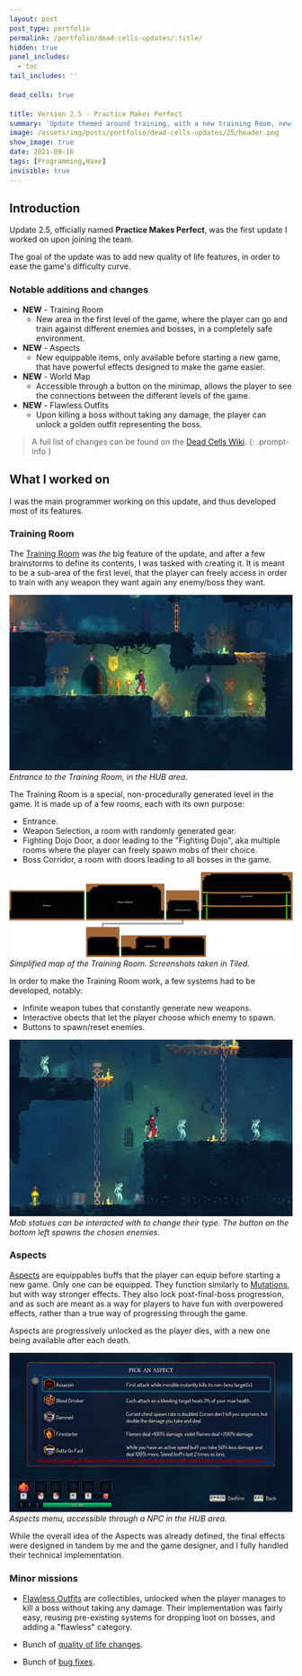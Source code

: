 ```yaml
---
layout: post
post_type: portfolio
permalink: /portfolio/dead-cells-updates/:title/
hidden: true
panel_includes:
  - toc
tail_includes: ''

dead_cells: true

title: Version 2.5 - Practice Makes Perfect
summary: 'Update themed around training, with a new training Room, new items to make runs easier, a world map...'
image: /assets/img/posts/portfolio/dead-cells-updates/25/header.png
show_image: true
date: 2021-09-16
tags: [Programming,Haxe]
invisible: true
---
```


## Introduction

Update 2.5, officially named **Practice Makes Perfect**, was the first update I worked on upon joining the team.

The goal of the update was to add new quality of life features, in order to ease the game's difficulty curve.

### Notable additions and changes

- **NEW** - Training Room
  - New area in the first level of the game, where the player can go and train against different enemies and bosses, in a completely safe environment.
- **NEW** - Aspects
  - New equippable items, only available before starting a new game, that have powerful effects designed to make the game easier.
- **NEW** - World Map
  - Accessible through a button on the minimap, allows the player to see the connections between the different levels of the game.
- **NEW** - Flawless Outfits
  - Upon killing a boss without taking any damage, the player can unlock a golden outfit representing the boss.

> A full list of changes can be found on the [Dead Cells Wiki](https://deadcells.wiki.gg/wiki/Version_2.5).
{: .prompt-info }

## What I worked on

I was the main programmer working on this update, and thus developed most of its features.

### Training Room

The [Training Room](https://deadcells.wiki.gg/wiki/Training_Room) was _the_ big feature of the update, and after a few brainstorms to define its contents, I was tasked with creating it. It is meant to be a sub-area of the first level, that the player can freely access in order to train with any weapon they want again any enemy/boss they want.

![](/assets/img/posts/portfolio/dead-cells-updates/25/Training_Room_Entrance.jpg)
_Entrance to the Training Room, in the HUB area._

The Training Room is a special, non-procedurally generated level in the game. It is made up of a few rooms, each with its own purpose:
-  Entrance.
-  Weapon Selection, a room with randomly generated gear.
-  Fighting Dojo Door, a door leading to the "Fighting Dojo", aka multiple rooms where the player can freely spawn mobs of their choice.
-  Boss Corridor, a room with doors leading to all bosses in the game.

![](/assets/img/posts/portfolio/dead-cells-updates/25/training-room-map.png)
_Simplified map of the Training Room. Screenshots taken in Tiled._

In order to make the Training Room work, a few systems had to be developed, notably:
- Infinite weapon tubes that constantly generate new weapons.
- Interactive obects that let the player choose which enemy to spawn.
- Buttons to spawn/reset enemies.

![](/assets/img/posts/portfolio/dead-cells-updates/25/Training_Room_Mobs.jpg)
_Mob statues can be interacted with to change their type. The button on the bottom left spawns the chosen enemies._

### Aspects

[Aspects](https://deadcells.wiki.gg/wiki/Aspects) are equippables buffs that the player can equip before starting a new game. Only one can be equipped. They function similarly to [Mutations](https://deadcells.wiki.gg/wiki/Mutations), but with way stronger effects. They also lock post-final-boss progression, and as such are meant as a way for players to have fun with overpowered effects, rather than a true way of progressing through the game.

Aspects are progressively unlocked as the player dies, with a new one being available after each death.

![](/assets/img/posts/portfolio/dead-cells-updates/25/aspects_menu.png)
_Aspects menu, accessible through a NPC in the HUB area._

While the overall idea of the Aspects was already defined, the final effects were designed in tandem by me and the game designer, and I fully handled their technical implementation.

### Minor missions

- [Flawless Outfits](https://deadcells.wiki.gg/wiki/Outfits#Flawless_Concierge_Outfit) are collectibles, unlocked when the player manages to kill a boss without taking any damage. Their implementation was fairly easy, reusing pre-existing systems for dropping loot on bosses, and adding a "flawless" category.

- Bunch of [quality of life changes](https://deadcells.wiki.gg/wiki/Version_2.5#Quality_of_life).

- Bunch of [bug fixes](https://deadcells.wiki.gg/wiki/Version_2.5#Bug_fixes).